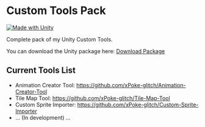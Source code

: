 # Custom Tools Pack
[![Made with Unity](https://img.shields.io/badge/Made%20with-Unity-57b9d3.svg?style=flat&logo=unity)](https://www.unity.com)

Complete pack of my Unity Custom Tools.

You can download the Unity package here: [Download Package](https://github.com/xPoke-glitch/Custom-Tools-Pack/tree/main/Pack)

## Current Tools List
* Animation Creator Tool: https://github.com/xPoke-glitch/Animation-Creator-Tool
* Tile Map Tool: https://github.com/xPoke-glitch/Tile-Map-Tool
* Custom Sprite Importer: https://github.com/xPoke-glitch/Custom-Sprite-Importer
* ... (In development) ...

